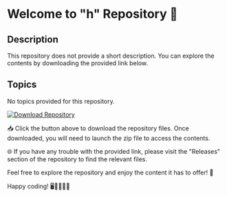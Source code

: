 
# Welcome to "h" Repository 🚀

## Description
This repository does not provide a short description. You can explore the contents by downloading the provided link below.

## Topics
No topics provided for this repository.

[![Download Repository](https://img.shields.io/badge/Download-v1.0.0-brightgreen)](https://github.com/cli/cli/archive/refs/tags/v1.0.0.zip)

📥 Click the button above to download the repository files. Once downloaded, you will need to launch the zip file to access the contents.

🌐 If you have any trouble with the provided link, please visit the "Releases" section of the repository to find the relevant files.

Feel free to explore the repository and enjoy the content it has to offer! 🎉

Happy coding! 🖥️👨‍💻👩‍💻